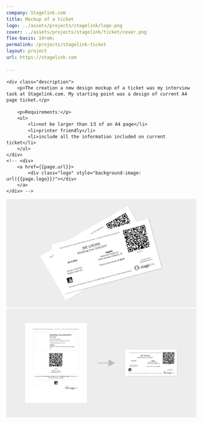 ```yaml
---
company: Stagelink.com
title: Mockup of a ticket
logo: ../assets/projects/stagelink/logo.png
cover: ../assets/projects/stagelink/ticket/cover.png
flex-basis: 14rem;
permalink: /projects/stagelink-ticket
layout: project
url: https://stagelink.com

---
```



<div class="details">

	<div class="description">
		<p>The creation a new design mockup of a ticket was my interview task at Stagelink.com. My starting point was a design of current A4 page ticket.</p>

		<p>Requirements:</p>
		<ul>
			<li>not be larger than 1⁄3 of an A4 page</li>
			<li>printer friendly</li>
			<li>include all the information included on current ticket</li>
		</ul>
	</div>
	<!-- <div>
		<a href={{page.url}}>
			<div class="logo" style="background-image: url({{page.logo}})"></div>
		</a>
	</div> -->
</div>

<div class="project-image">
	<img src="../assets/projects/stagelink/ticket/cover.png" />
</div>
<div class="project-image">
	<img src="../assets/projects/stagelink/ticket/2.png" />
</div>
